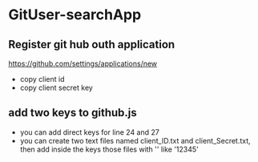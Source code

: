 # GitUser-searchApp

## Register git hub outh application

https://github.com/settings/applications/new

- copy client id
- copy client secret key

## add two keys to github.js

- you can add direct keys for line 24 and 27
- you can create two text files named client_ID.txt and client_Secret.txt, then add inside the keys those files with '' like '12345'

